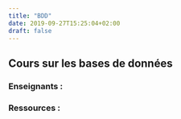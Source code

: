 ```yaml
---
title: "BDD"
date: 2019-09-27T15:25:04+02:00
draft: false
---
```

## Cours sur les bases de données
### Enseignants :


### Ressources :
